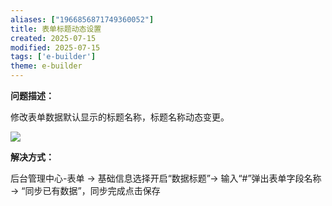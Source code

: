 ```yaml
---
aliases: ["1966856871749360052"]
title: 表单标题动态设置
created: 2025-07-15
modified: 2025-07-15
tags: ['e-builder']
theme: e-builder
---
```


**问题描述：**

修改表单数据默认显示的标题名称，标题名称动态变更。

![](https://myhelpdoc.oss-cn-heyuan.aliyuncs.com/mdimages/9f377ba9df02214e62564419b6cb7b9b.jpg)

**解决方式：**

后台管理中心-表单 → 基础信息选择开启“数据标题”→ 输入“#”弹出表单字段名称 → “同步已有数据”，同步完成点击保存

